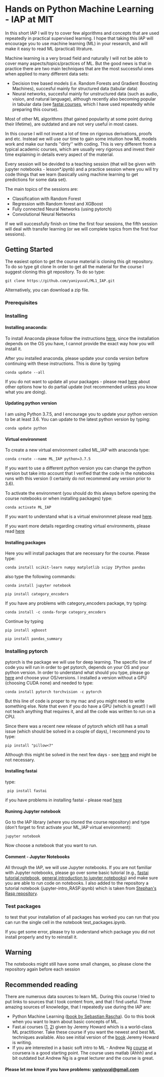

# Hands on Python Machine Learning - IAP at MIT 
In this short IAP I will try to cover few algorithms and concepts that are used repeatedly in practical supervised learning.  I hope that taking this IAP will encourage you to use machine learning (ML) in your research, and will make it easy to read ML (practical) litrature.

Machine learning is a very broad field and naturally I will not be able to cover many aspects/topics/practices of ML. 
But the good news is that in practice there are two main techniques that are the most successful ones when applied to many different data sets:
 
- Decision tree based models (i.e. Random Forests and Gradient Boosting Machines), succesful mainly for structured data (tabular data)
- Neural networks, succesful mainly for unstructured data (such as audio, vision, and natural language), although recently also becoming popular in tabular data (see [fastai courses](https://course.fast.ai/), which I have used repeatedly while preparing this course). 

Most of other ML algorithms (that gained popularity at some point during their lifetime), are outdated and are not very useful in most cases. 

In this course I will not invest a lot of time on rigorous derivations, proofs and etc. Instead we will use our time to gain some intuition how ML models work and make our hands ''dirty'' with coding. This is very different from a typical academic courses, which are usually very rigorous and invest their time explaining in details every aspect of the material. 

Every session will be devided to a teaching session (that will be given with jupyter notebooks - lesson*.ipynb) and a practice session where you will try code things that we learn (basically using machine learning to get predictions for some data set).  

The main topics of the sessions are:
- Classification with Random Forest
- Regression with Random forest and XGBoost
- Fully connected Neural Networks (using pytorch)
- Convolutional Neural Networks

If we will successfully finish on time the first four sessions,  the fifth session will deal with transfer learning (or we will complete topics from the first four sessions). 

## Getting Started
The easiest option to get the course material is cloning this git repository.
To do so type git clone
In order to get all the material for the course I suggest cloning this git repository. To do so type:
```
git clone https://github.com/yaniyuval/ML1_IAP.git
``` 

Alternatively, you can download a zip file.


### Prerequisites
### Installing
#### Installing anaconda:
To install Anaconda please follow the instructions [here](https://docs.anaconda.com/anaconda/install/), since the installation depends on the OS you have, I cannot provide the exact way how you will install it. 

After you installed anaconda, please update your conda version before continuing with these instructions.
This is done  by typing 

```
conda update --all
```
If you do not want to update all your packages - please read [here](https://www.anaconda.com/keeping-anaconda-date/) about other options how to do partial update (not recommended unless you know what you are doing).

#### Updating python version
I am using Python 3.7.5, and I encourage you to update your python version to be at least 3.6.
You can update to the latest python version by typing:
```
conda update python
```

#### Virtual environment
To create a new virtual environment called ML_IAP with anaconda type:

```
conda create --name ML_IAP python=3.7.5
```
If you want to use a different python version you can change the python version but take into account that I verified that the code in the notebooks runs with this version (I certainly do not recommend any version prior to 3.6). 

To activate the environment (you should do this always before opening the course notebooks or when installing packages) type:
```
conda activate ML_IAP
```

If you want to understand what is a virtual environmnet please read [here](https://uoa-eresearch.github.io/eresearch-cookbook/recipe/2014/11/20/conda/).

If you want more details regarding creating virtual environments, please read [here](https://docs.conda.io/projects/conda/en/latest/user-guide/tasks/manage-environments.html)

#### Installing packages
Here you will install packages that are necessary for the course. Please type:

```
conda install scikit-learn numpy matplotlib scipy IPython pandas
```
also type the following commands:
```
conda install jupyter notebook
```

```
pip install category_encoders
```
If you have any problems with category_encoders package, try typing:
```
conda install -c conda-forge category_encoders
```

Continue by typing
```
pip install xgboost
```

```
pip install pandas_summary
```

### Installing pytorch
pytorch is the package we will use for deep learning. The specific line of code you will run in order to get pytorch, depends on your OS and your python version. 
In order to understand what should you type, please go [here](https://pytorch.org/get-started/locally/) and choose your OS/versions. 
I installed a version without a GPU (choosing CUDA none) and needed to type:

```
conda install pytorch torchvision -c pytorch
```
But this line of code is proper to my mac and you might need to write something else.
Note that even if you do have a GPU (which is great!) I will not teach anything that requires it, and all the code was written to run on a CPU.

Since there was a recent  new release of pytorch which still has a  small issue (which should be solved in a couple of days), I recommend you to type:
```
pip install "pillow<7"
```
Although this might be solved in the next few days - see [here](https://github.com/pytorch/vision/issues/1712) and might be not necessary. 

#### Installing fastai
type:
```
 pip install fastai
```
if you have problems in installing fastai - please read [here](https://docs.fast.ai/install.html)




#### Runinng Jupyter notebook
Go to the IAP library (where you cloned the course repository) and type (don't forget to first activate your ML_IAP virtual environment):
```
jupyter notebook
```

Now choose a notebook that you want to run.

#### Comment - Jupyter Notebooks
All through the IAP, we will use Jupyter notebooks. If you are not familiar with Jupyter notebooks, please go over some basic tutorial (e.g., [fastai tutorial notebook](https://github.com/fastai/course-v3/blob/master/nbs/dl1/00_notebook_tutorial.ipynb), [general introduction to jupyter notebooks](https://realpython.com/jupyter-notebook-introduction/))  and make sure you are able to run code on notebooks. I also added to the repository a tutorial notebook (jupyter-intro_RASP.ipynb) which is taken from [Stephan's Rasp repository](https://github.com/raspstephan/MPI-ML-Tutorial/blob/master/jupyter-intro.ipynb).

### Test packages
to test that your installation of all packages has worked you can run that you can run the single cell in the notebook test_packages.ipynb.

If you get some error, please try to understand which package you did not install properly and try to reinstall it. 

## Warning
The notebooks might still have some small changes, so please clone the repository again before each session

## Recommended reading

There are numerous data sources to learn ML. During this course I tried to put links to sources that I took content from, and that I find useful. Three amazing sources of knowledge, that I repeatedly use during the IAP are:

- Python Machine Learning ([book by Sebastian Rascha](https://sebastianraschka.com)). Go to this book when you want to learn about basic concepts of ML.
- Fast.ai courses ([1](https://course.fast.ai/), [2](https://course18.fast.ai/lessonsml1/lesson1.html)) given by Jeremy Howard which is a world-class ML practitioner. Take these course if you want the newest and best ML techniques available. Also see initial version of the [book](https://mlbook.explained.ai/) Jeremy Howard is writing.
- If you are interested in a basic soft intro to ML - Andrew Ng [course](https://www.coursera.org/learn/machine-learning) at coursera is a good starting point. The course uses matlab (Ahhh) and a bit outdated but Andrew Ng is a great lecturer and the course is great.

#### Please let me know if you have problems: yaniyuval@gmail.com
